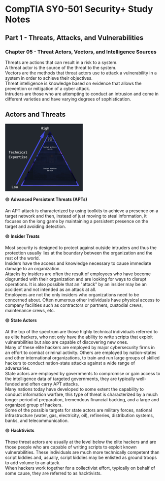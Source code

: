 # CompTIA SY0-501 Security+ Study Notes

## Part 1 - Threats, Attacks, and Vulnerabilities  
### Chapter 05 - Threat Actors, Vectors, and Intelligence Sources

Threats are actions that can result in a risk to a system.  
A threat actor is the source of the threat to the system.  
Vectors are the methods that threat actors use to attack a vulnerability in a system in order to achieve their objectives.  
Threat intelligence is knowledge based on evidence that allows the prevention or mitigation of a cyber attack.  
Intruders are those who are attempting to conduct an intrusion and come in different varieties and have varying degrees of sophistication.  

## **Actors and Threats**

<img src="https://raw.githubusercontent.com/DelfinoRT/CompTIA-Sec-SY0-601-In-Depth-Study-Notes/main/Part%201%20-%20Threats%2C%20Attacks%2C%20and%20Vulnerabilities/Distribution%20of%20attacker%20skills.png" width="50%" title="Intro Card" alt="Intro Card">

🟢 **Advanced Persistent Threats (APTs)**  

An APT attack is characterized by using toolkits to achieve a presence on a target network and then, instead of just moving to steal information, it focuses on the long game by maintaining a persistent presence on the target and avoiding detection.  

🟢 **Insider Treats**  

Most security is designed to protect against outside intruders and thus the protection usually lies at the boundary between the organization and the rest of the world.  
Insiders have the access and knowledge necessary to cause immediate damage to an organization.  
Attacks by insiders are often the result of employees who have become disgruntled with their organization and are looking for ways to disrupt operations. It is also possible that an "attack" by an insider may be an accident and not intended as an attack at all.  
Employees are not the only insiders who organizations need to be concerned about. Often numerous other individuals have physical access to company facilities such as contractors or partners, custodial crews, maintenance crews, etc.  

🟢 **State Actors**  

At the top of the spectrum are those highly technical individuals referred to as elite hackers, who not only have the ability to write scripts that exploit vulnerabilities but also are capable of discovering new ones.  
Many of these elite hackers are employed by major cybersecurity firms in an effort to combat criminal activity. Others are employed by nation-states and other international organizations, to train and run large groups of skilled hackers to conduct nation-state attacks against a wide range of adversaries.  
State actors are employed by governments to compromise or gain access to the intelligence data of targeted governments, they are typically well-funded and often carry APT attacks.  
Many nations today have developed to some extent the capability to conduct information warfare, this type of threat is characterized by a much longer period of preparation, tremendous financial backing, and a large and organized group of hackers.  
Some of the possible targets for state actors are military forces, national infrastructure (water, gas, electricity, oil), refineries, distribution systems, banks, and telecommunication. 

🟢 **Hacktivists**  

These threat actors are usually at the level below the elite hackers and are those people who are capable of writing scripts to exploit known vulnerabilities. These individuals are much more technically competent than script kiddies and, usually, script kiddies may be enlisted as ground troops to add volume to an attack.  
When hackers work together for a collectivist effort, typically on behalf of some cause, they are referred to as hacktivists.

